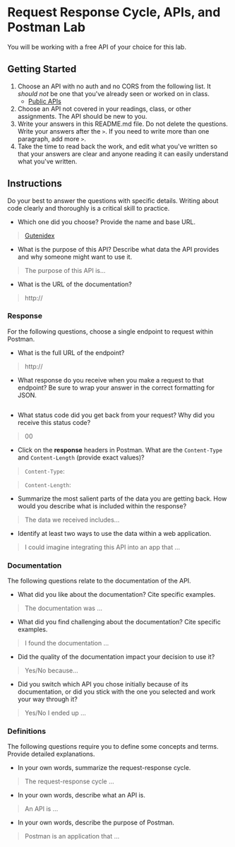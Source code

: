 # Request Response Cycle, APIs, and Postman Lab

You will be working with a free API of your choice for this lab.

## Getting Started

1. Choose an API with no auth and no CORS from the following list. It _should not_ be one that you've already seen or worked on in class.
   - [Public APIs](https://github.com/public-apis/public-apis)
1. Choose an API not covered in your readings, class, or other assignments. The API should be new to you.
1. Write your answers in this README.md file. Do not delete the questions. Write your answers after the `>`. If you need to write more than one paragraph, add more `>`.
1. Take the time to read back the work, and edit what you've written so that your answers are clear and anyone reading it can easily understand what you've written.

## Instructions

Do your best to answer the questions with specific details. Writing about code clearly and thoroughly is a critical skill to practice.

- Which one did you choose? Provide the name and base URL.

> [Gutenidex](http://gutenindex.com)

- What is the purpose of this API? Describe what data the API provides and why someone might want to use it.

> The purpose of this API is...

- What is the URL of the documentation?

> http://

### Response

For the following questions, choose a single endpoint to request within Postman.

- What is the full URL of the endpoint?

> http://

- What response do you receive when you make a request to that endpoint? Be sure to wrap your answer in the correct formatting for JSON.

```json


```

- What status code did you get back from your request? Why did you receive this status code?

> 00

- Click on the **response** headers in Postman. What are the `Content-Type` and `Content-Length` (provide exact values)?

> `Content-Type`:

> `Content-Length`:

- Summarize the most salient parts of the data you are getting back. How would you describe what is included within the response?

> The data we received includes...

- Identify at least two ways to use the data within a web application.

> I could imagine integrating this API into an app that ...

### Documentation

The following questions relate to the documentation of the API.

- What did you like about the documentation? Cite specific examples.

> The documentation was ...

- What did you find challenging about the documentation? Cite specific examples.

> I found the documentation ...

- Did the quality of the documentation impact your decision to use it?

> Yes/No because...

- Did you switch which API you chose initially because of its documentation, or did you stick with the one you selected and work your way through it?

> Yes/No I ended up ...

### Definitions

The following questions require you to define some concepts and terms. Provide detailed explanations.

- In your own words, summarize the request-response cycle.

> The request-response cycle ...

- In your own words, describe what an API is.

> An API is ...

- In your own words, describe the purpose of Postman.

> Postman is an application that ...
